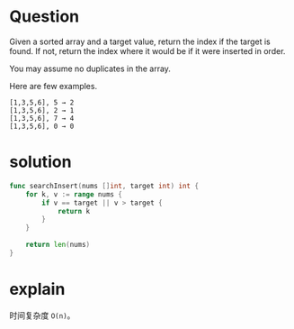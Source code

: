 # Question
Given a sorted array and a target value, return the index if the target is found. If not, return the index where it would be if it were inserted in order.

You may assume no duplicates in the array.

Here are few examples.

```
[1,3,5,6], 5 → 2
[1,3,5,6], 2 → 1
[1,3,5,6], 7 → 4
[1,3,5,6], 0 → 0
```

# solution
```go
func searchInsert(nums []int, target int) int {
    for k, v := range nums {
        if v == target || v > target {
            return k
        }
    }
    
    return len(nums)
}
```
# explain
时间复杂度 ```O(n)```。  
